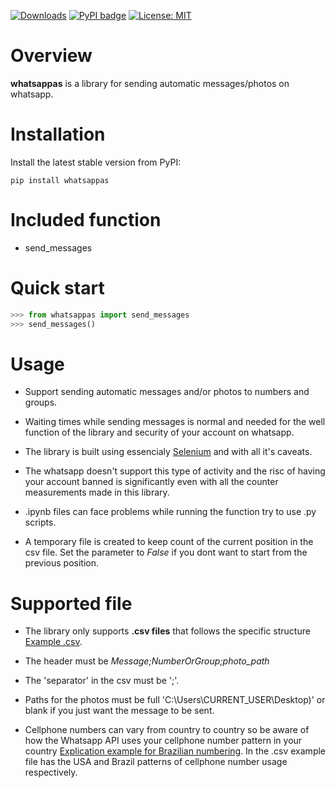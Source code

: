 [![Downloads](https://static.pepy.tech/badge/whatsappas)](https://pepy.tech/project/whatsappas) [![PyPI badge](https://badge.fury.io/py/whatsappas.svg)](https://badge.fury.io/py/whatsappas) [![License: MIT](https://img.shields.io/badge/License-MIT-yellow.svg)](https://opensource.org/licenses/MIT)

# Overview

**whatsappas** is a library for sending automatic messages/photos on whatsapp.

# Installation
Install the latest stable version from PyPI:

```shell
pip install whatsappas
```

# Included function

* send_messages

# Quick start
``` python
>>> from whatsappas import send_messages
>>> send_messages()
```

# Usage 

* Support sending automatic messages and/or photos to numbers and groups.

* Waiting times while sending messages is normal and needed for the well function of the library and security of your account on whatsapp.

* The library is built using essencialy [Selenium](https://www.selenium.dev/selenium/docs/api/py/api.html) and with all it's caveats.

* The whatsapp doesn't support this type of activity and the risc of having your account banned is significantly even with all the counter measurements made in this library.

* .ipynb files can face problems while running the function try to use .py scripts.

* A temporary file is created to keep count of the current position in the csv file. Set the parameter to *False* if you dont want to start from the previous position.

# Supported file

* The library only supports **.csv files** that follows the specific structure [Example .csv](https://github.com/guilhermehuther/whatsappas/blob/main/example.csv).

* The header must be *Message;NumberOrGroup;photo_path*

* The 'separator' in the csv must be ';'.

* Paths for the photos must be full 'C:\Users\CURRENT_USER\Desktop)' or blank if you just want the message to be sent.

* Cellphone numbers can vary from country to country so be aware of how the Whatsapp API uses your cellphone number pattern in your country [Explication example for Brazilian numbering](https://faq.whatsapp.com/5913398998672934/). In the .csv example file has the USA and Brazil patterns of cellphone number usage respectively.
